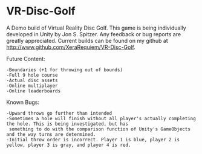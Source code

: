# VR-Disc-Golf

A Demo build of Virtual Reality Disc Golf. This game is being individually developed in Unity by Jon S. Spitzer. Any feedback or bug reports are greatly appreciated. Current builds can be found on my github at http://www.github.com/XeraRequiem/VR-Disc-Golf.

Future Content:

    -Boundaries (+1 for throwing out of bounds)
    -Full 9 hole course
    -Actual disc assets
    -Online multiplayer
    -Online leaderboards

Known Bugs:

    -Upward throws go further than intended
    -Sometimes a hole will finish without all player's actually completing the hole. This is being investigated, but has
     something to do with the comparison function of Unity's GameObjects and the way turns are determined.
    -Initial throw order is incorrect. Player 1 is blue, player 2 is yellow, player 3 is gray, and player 4 is red.
